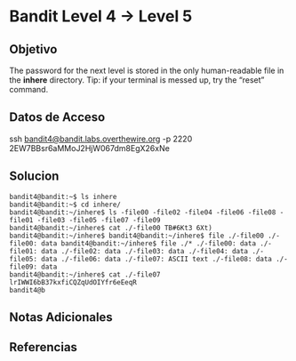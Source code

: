 # Bandit Level 4 → Level 5

## Objetivo
The password for the next level is stored in the only human-readable file in the **inhere** directory. Tip: if your terminal is messed up, try the “reset” command.

## Datos de Acceso
ssh bandit4@bandit.labs.overthewire.org -p 2220
2EW7BBsr6aMMoJ2HjW067dm8EgX26xNe

## Solucion
```Shell
bandit4@bandit:~$ ls inhere 
bandit4@bandit:~$ cd inhere/ 
bandit4@bandit:~/inhere$ ls -file00 -file02 -file04 -file06 -file08 -file01 -file03 -file05 -file07 -file09 
bandit4@bandit:~/inhere$ cat ./-file00 TB#6Kt3 6Xt)
bandit4@bandit:~/inhere$ bandit4@bandit:~/inhere$ file ./-file00 ./-file00: data bandit4@bandit:~/inhere$ file ./* ./-file00: data ./-file01: data ./-file02: data ./-file03: data ./-file04: data ./-file05: data ./-file06: data ./-file07: ASCII text ./-file08: data ./-file09: data 
bandit4@bandit:~/inhere$ cat ./-file07 lrIWWI6bB37kxfiCQZqUdOIYfr6eEeqR 
bandit4@b
```

## Notas Adicionales

## Referencias